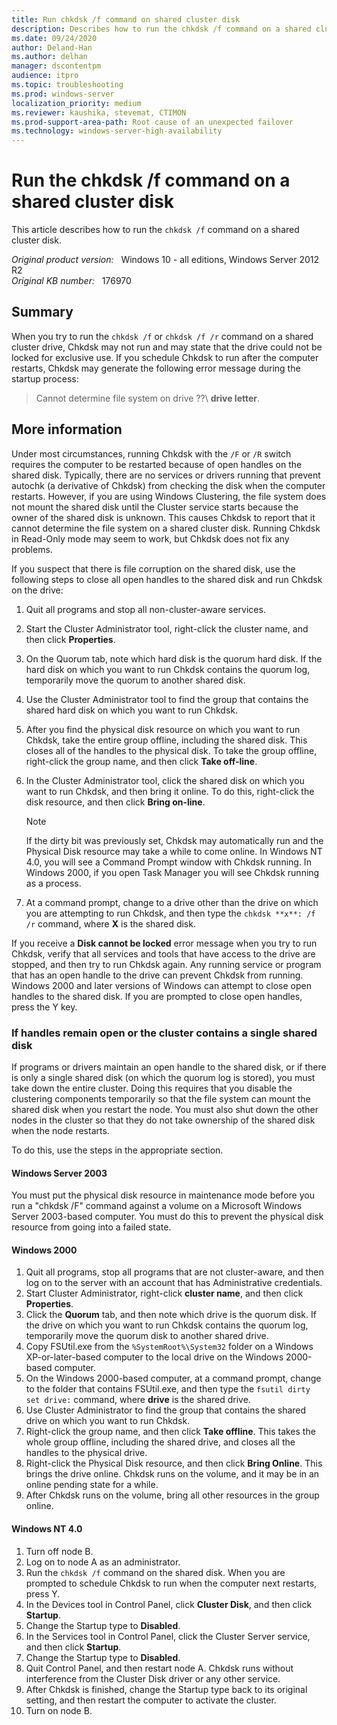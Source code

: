 ```yaml
---
title: Run chkdsk /f command on shared cluster disk
description: Describes how to run the chkdsk /f command on a shared cluster disk.
ms.date: 09/24/2020
author: Deland-Han
ms.author: delhan
manager: dscontentpm
audience: itpro
ms.topic: troubleshooting
ms.prod: windows-server
localization_priority: medium
ms.reviewer: kaushika, stevemat, CTIMON
ms.prod-support-area-path: Root cause of an unexpected failover
ms.technology: windows-server-high-availability
---
```

# Run the chkdsk /f command on a shared cluster disk

This article describes how to run the `chkdsk /f` command on a shared cluster disk.

_Original product version:_ &nbsp; Windows 10 - all editions, Windows Server 2012 R2  
_Original KB number:_ &nbsp; 176970

## Summary

When you try to run the `chkdsk /f` or `chkdsk /f /r` command on a shared cluster drive, Chkdsk may not run and may state that the drive could not be locked for exclusive use. If you schedule Chkdsk to run after the computer restarts, Chkdsk may generate the following error message during the startup process:

> Cannot determine file system on drive \??\ **drive letter**.

## More information

Under most circumstances, running Chkdsk with the `/F` or `/R` switch requires the computer to be restarted because of open handles on the shared disk. Typically, there are no services or drivers running that prevent autochk (a derivative of Chkdsk) from checking the disk when the computer restarts. However, if you are using Windows Clustering, the file system does not mount the shared disk until the Cluster service starts because the owner of the shared disk is unknown. This causes Chkdsk to report that it cannot determine the file system on a shared cluster disk. Running Chkdsk in Read-Only mode may seem to work, but Chkdsk does not fix any problems.

If you suspect that there is file corruption on the shared disk, use the following steps to close all open handles to the shared disk and run Chkdsk on the drive:

1. Quit all programs and stop all non-cluster-aware services.
2. Start the Cluster Administrator tool, right-click the cluster name, and then click **Properties**.
3. On the Quorum tab, note which hard disk is the quorum hard disk. If the hard disk on which you want to run Chkdsk contains the quorum log, temporarily move the quorum to another shared disk.
4. Use the Cluster Administrator tool to find the group that contains the shared hard disk on which you want to run Chkdsk.
5. After you find the physical disk resource on which you want to run Chkdsk, take the entire group offline, including the shared disk. This closes all of the handles to the physical disk. To take the group offline, right-click the group name, and then click **Take off-line**.
6. In the Cluster Administrator tool, click the shared disk on which you want to run Chkdsk, and then bring it online. To do this, right-click the disk resource, and then click **Bring on-line**.

    > [!NOTE]
    > If the dirty bit was previously set, Chkdsk may automatically run and the Physical Disk resource may take a while to come online. In Windows NT 4.0, you will see a Command Prompt window with Chkdsk running. In Windows 2000, if you open Task Manager you will see Chkdsk running as a process.

7. At a command prompt, change to a drive other than the drive on which you are attempting to run Chkdsk, and then type the `chkdsk **x**: /f /r` command, where **X** is the shared disk.

If you receive a **Disk cannot be locked** error message when you try to run Chkdsk, verify that all services and tools that have access to the drive are stopped, and then try to run Chkdsk again. Any running service or program that has an open handle to the drive can prevent Chkdsk from running. Windows 2000 and later versions of Windows can attempt to close open handles to the shared disk. If you are prompted to close open handles, press the Y key.

### If handles remain open or the cluster contains a single shared disk

If programs or drivers maintain an open handle to the shared disk, or if there is only a single shared disk (on which the quorum log is stored), you must take down the entire cluster. Doing this requires that you disable the clustering components temporarily so that the file system can mount the shared disk when you restart the node. You must also shut down the other nodes in the cluster so that they do not take ownership of the shared disk when the node restarts.

To do this, use the steps in the appropriate section.

#### Windows Server 2003

You must put the physical disk resource in maintenance mode before you run a "chkdsk /F" command against a volume on a Microsoft Windows Server 2003-based computer. You must do this to prevent the physical disk resource from going into a failed state.

#### Windows 2000

1. Quit all programs, stop all programs that are not cluster-aware, and then log on to the server with an account that has Administrative credentials.
2. Start Cluster Administrator, right-click **cluster name**, and then click **Properties**.
3. Click the **Quorum** tab, and then note which drive is the quorum disk. If the drive on which you want to run Chkdsk contains the quorum log, temporarily move the quorum disk to another shared drive.
4. Copy FSUtil.exe from the `%SystemRoot%\System32` folder on a Windows XP-or-later-based computer to the local drive on the Windows 2000-based computer.
5. On the Windows 2000-based computer, at a command prompt, change to the folder that contains FSUtil.exe, and then type the `fsutil dirty set drive:` command, where **drive** is the shared drive.
6. Use Cluster Administrator to find the group that contains the shared drive on which you want to run Chkdsk.
7. Right-click the group name, and then click **Take offline**. This takes the whole group offline, including the shared drive, and closes all the handles to the physical drive.
8. Right-click the Physical Disk resource, and then click **Bring Online**. This brings the drive online. Chkdsk runs on the volume, and it may be in an online pending state for a while.
9. After Chkdsk runs on the volume, bring all other resources in the group online.

#### Windows NT 4.0

1. Turn off node B.
2. Log on to node A as an administrator.
3. Run the `chkdsk /f` command on the shared disk. When you are prompted to schedule Chkdsk to run when the computer next restarts, press Y.
4. In the Devices tool in Control Panel, click **Cluster Disk**, and then click **Startup**.
5. Change the Startup type to **Disabled**.
6. In the Services tool in Control Panel, click the Cluster Server service, and then click **Startup**.
7. Change the Startup type to **Disabled**.
8. Quit Control Panel, and then restart node A. Chkdsk runs without interference from the Cluster Disk driver or any other service.
9. After Chkdsk is finished, change the Startup type back to its original setting, and then restart the computer to activate the cluster.
10. Turn on node B.
